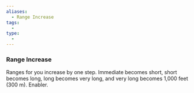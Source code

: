 ```yaml
---
aliases:
  - Range Increase
tags:
  - 
type:
  - 
---
```

### Range Increase

Ranges for you increase by one step. Immediate becomes short, short becomes long, long becomes very long, and very long becomes 1,000 feet (300 m). Enabler.